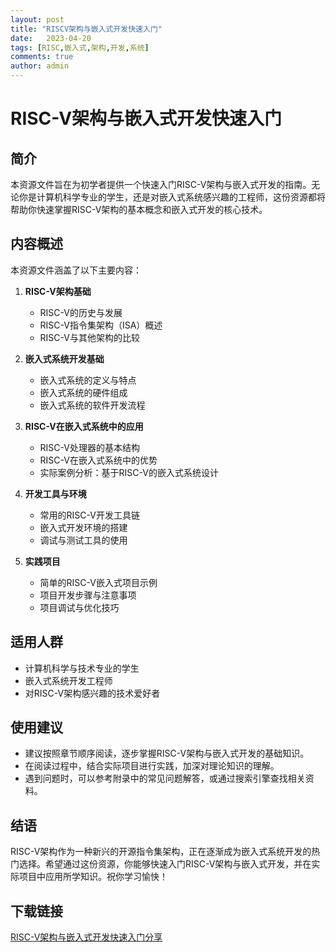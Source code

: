 ```yaml
---
layout: post
title: "RISCV架构与嵌入式开发快速入门"
date:   2023-04-20
tags: [RISC,嵌入式,架构,开发,系统]
comments: true
author: admin
---
```

# RISC-V架构与嵌入式开发快速入门

## 简介

本资源文件旨在为初学者提供一个快速入门RISC-V架构与嵌入式开发的指南。无论你是计算机科学专业的学生，还是对嵌入式系统感兴趣的工程师，这份资源都将帮助你快速掌握RISC-V架构的基本概念和嵌入式开发的核心技术。

## 内容概述

本资源文件涵盖了以下主要内容：

1. **RISC-V架构基础**
   - RISC-V的历史与发展
   - RISC-V指令集架构（ISA）概述
   - RISC-V与其他架构的比较

2. **嵌入式系统开发基础**
   - 嵌入式系统的定义与特点
   - 嵌入式系统的硬件组成
   - 嵌入式系统的软件开发流程

3. **RISC-V在嵌入式系统中的应用**
   - RISC-V处理器的基本结构
   - RISC-V在嵌入式系统中的优势
   - 实际案例分析：基于RISC-V的嵌入式系统设计

4. **开发工具与环境**
   - 常用的RISC-V开发工具链
   - 嵌入式开发环境的搭建
   - 调试与测试工具的使用

5. **实践项目**
   - 简单的RISC-V嵌入式项目示例
   - 项目开发步骤与注意事项
   - 项目调试与优化技巧

## 适用人群

- 计算机科学与技术专业的学生
- 嵌入式系统开发工程师
- 对RISC-V架构感兴趣的技术爱好者

## 使用建议

- 建议按照章节顺序阅读，逐步掌握RISC-V架构与嵌入式开发的基础知识。
- 在阅读过程中，结合实际项目进行实践，加深对理论知识的理解。
- 遇到问题时，可以参考附录中的常见问题解答，或通过搜索引擎查找相关资料。

## 结语

RISC-V架构作为一种新兴的开源指令集架构，正在逐渐成为嵌入式系统开发的热门选择。希望通过这份资源，你能够快速入门RISC-V架构与嵌入式开发，并在实际项目中应用所学知识。祝你学习愉快！

## 下载链接

[RISC-V架构与嵌入式开发快速入门分享](https://pan.quark.cn/s/3be62feb9ee1)